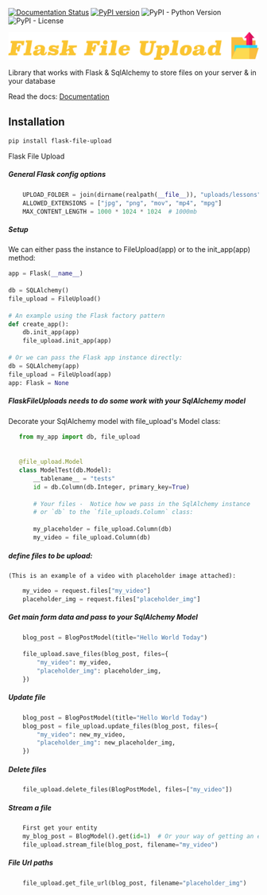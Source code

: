 [![Documentation Status](https://readthedocs.org/projects/flask-file-upload/badge/?version=latest)](https://flask-file-upload.readthedocs.io/en/latest/?badge=latest)
[![PyPI version](https://badge.fury.io/py/flask-file-upload.svg)](https://badge.fury.io/py/flask-file-upload)
![PyPI - Python Version](https://img.shields.io/pypi/pyversions/flask-file-upload)
![PyPI - License](https://img.shields.io/pypi/l/flask-file-upload?color=yellow)

![FlaskFileUpload](assets/logo.png?raw=true "Title")

Library that works with Flask & SqlAlchemy to store
files on your server & in your database

Read the docs: [Documentation](https://flask-file-upload.readthedocs.io/en/latest/)

## Installation

```bash
pip install flask-file-upload
```

Flask File Upload


##### General Flask config options
````python
    UPLOAD_FOLDER = join(dirname(realpath(__file__)), "uploads/lessons")
    ALLOWED_EXTENSIONS = ["jpg", "png", "mov", "mp4", "mpg"]
    MAX_CONTENT_LENGTH = 1000 * 1024 * 1024  # 1000mb
````


##### Setup
We can either pass the instance to FileUpload(app) or to the init_app(app) method:
````python
app = Flask(__name__)

db = SQLAlchemy()
file_upload = FileUpload()

# An example using the Flask factory pattern
def create_app():
    db.init_app(app)
    file_upload.init_app(app)

# Or we can pass the Flask app instance directly:
db = SQLAlchemy(app)
file_upload = FileUpload(app)
app: Flask = None
````


##### FlaskFileUploads needs to do some work with your SqlAlchemy model
Decorate your SqlAlchemy model with file_upload's Model class:
 ````python
    from my_app import db, file_upload
    
    
    @file_upload.Model
    class ModelTest(db.Model):
        __tablename__ = "tests"
        id = db.Column(db.Integer, primary_key=True)
        
        # Your files -  Notice how we pass in the SqlAlchemy instance
        # or `db` to the `file_uploads.Column` class:
        
        my_placeholder = file_upload.Column(db)
        my_video = file_upload.Column(db)
````

##### define files to be upload:
    (This is an example of a video with placeholder image attached):
````python
    my_video = request.files["my_video"]
    placeholder_img = request.files["placeholder_img"]
````


##### Get main form data and pass to your SqlAlchemy Model
````python
    blog_post = BlogPostModel(title="Hello World Today")
    
    file_upload.save_files(blog_post, files={
        "my_video": my_video,
        "placeholder_img": placeholder_img,
    })
````

##### Update file
````python
    blog_post = BlogPostModel(title="Hello World Today")
    blog_post = file_upload.update_files(blog_post, files={
        "my_video": new_my_video,
        "placeholder_img": new_placeholder_img,
    })
````


##### Delete files
````python
    file_upload.delete_files(BlogPostModel, files=["my_video"])
````


##### Stream a file
````python
    First get your entity
    my_blog_post = BlogModel().get(id=1)  # Or your way of getting an entity
    file_upload.stream_file(blog_post, filename="my_video")
````


##### File Url paths
````python
    file_upload.get_file_url(blog_post, filename="placeholder_img")
````

